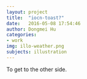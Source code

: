 ```yaml
---
layout: project
title:  "iocn-toast?"
date:   2016-05-08 17:54:46
author: Dongmei Hu
categories:
- work
img: illo-weather.png
subjects: illustration
---
```

To get to the other side.